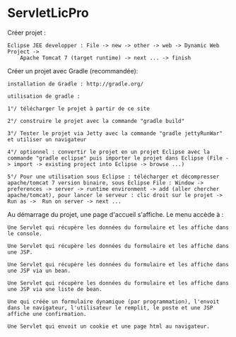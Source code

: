 # ServletLicPro

Créer projet :
    
    Eclipse JEE developper : File -> new -> other -> web -> Dynamic Web Project ->
        Apache Tomcat 7 (target runtime) -> next ... -> finish

Créer un projet avec Gradle (recommandée):

    installation de Gradle : http://gradle.org/

    utilisation de gradle :

    1°/ télécharger le projet à partir de ce site

    2°/ construire le projet avec la commande "gradle build"

    3°/ Tester le projet via Jetty avec la commande "gradle jettyRunWar" et utiliser un navigateur

    4°/ optionnel : convertir le projet en un projet Eclipse avec la commande "gradle eclipse" puis importer le projet dans Eclipse (File -> import -> existing project into Eclipse -> browse ...)
    
    5°/ Pour une utilisation sous Eclipse : télécharger et décompresser apache/tomcat 7 version binaire, sous Eclipse File : Window -> preferences -> server -> runtime environment -> add (aller chercher apache/tomcat), pour lancer le serveur : clic droit sur le projet -> Run as ->  Run on server -> next ...
    
Au démarrage du projet, une page d'accueil s'affiche. Le menu accède à :

    Une Servlet qui récupère les données du formulaire et les affiche dans le console.
    
	Une Servlet qui récupère les données du formulaire et les affiche dans une JSP.
    
	Une Servlet qui récupère les données du formulaire et les affiche dans une JSP via un bean.
    
	Une Servlet qui récupère les données du formulaire et les affiche dans une JSP via une liste de bean.
    
	Une qui créée un formulaire dynamique (par programmation), l'envoit dans le navigateur, l'utilisateur le remplit, le poste et une JSP affiche une confirmation.
    
	Une Servlet qui envoit un cookie et une page html au navigateur.
    
